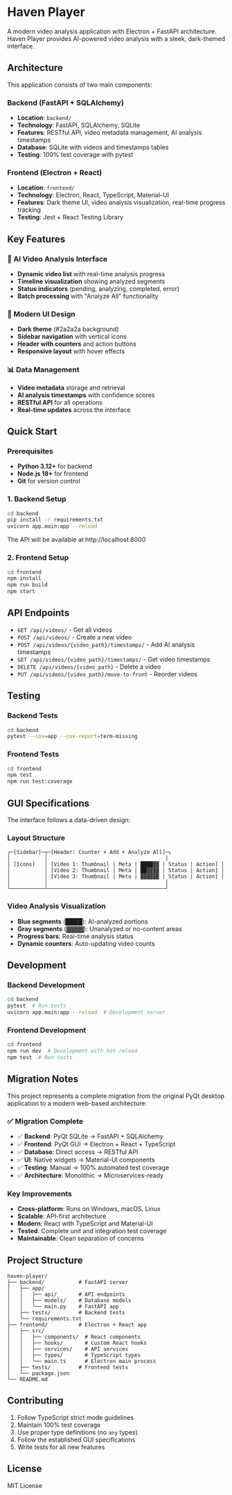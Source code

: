# Haven Player

A modern video analysis application with Electron + FastAPI architecture. Haven Player provides AI-powered video analysis with a sleek, dark-themed interface.

## Architecture

This application consists of two main components:

### Backend (FastAPI + SQLAlchemy)
- **Location**: `backend/`
- **Technology**: FastAPI, SQLAlchemy, SQLite
- **Features**: RESTful API, video metadata management, AI analysis timestamps
- **Database**: SQLite with videos and timestamps tables
- **Testing**: 100% test coverage with pytest

### Frontend (Electron + React)
- **Location**: `frontend/`
- **Technology**: Electron, React, TypeScript, Material-UI
- **Features**: Dark theme UI, video analysis visualization, real-time progress tracking
- **Testing**: Jest + React Testing Library

## Key Features

### 🎯 AI Video Analysis Interface
- **Dynamic video list** with real-time analysis progress
- **Timeline visualization** showing analyzed segments
- **Status indicators** (pending, analyzing, completed, error)
- **Batch processing** with "Analyze All" functionality

### 🎨 Modern UI Design
- **Dark theme** (#2a2a2a background)
- **Sidebar navigation** with vertical icons
- **Header with counters** and action buttons
- **Responsive layout** with hover effects

### 📊 Data Management
- **Video metadata** storage and retrieval
- **AI analysis timestamps** with confidence scores
- **RESTful API** for all operations
- **Real-time updates** across the interface

## Quick Start

### Prerequisites
- **Python 3.12+** for backend
- **Node.js 18+** for frontend
- **Git** for version control

### 1. Backend Setup
```bash
cd backend
pip install -r requirements.txt
uvicorn app.main:app --reload
```

The API will be available at http://localhost:8000

### 2. Frontend Setup
```bash
cd frontend
npm install
npm run build
npm start
```

## API Endpoints

- `GET /api/videos/` - Get all videos
- `POST /api/videos/` - Create a new video
- `POST /api/videos/{video_path}/timestamps/` - Add AI analysis timestamps
- `GET /api/videos/{video_path}/timestamps/` - Get video timestamps
- `DELETE /api/videos/{video_path}` - Delete a video
- `PUT /api/videos/{video_path}/move-to-front` - Reorder videos

## Testing

### Backend Tests
```bash
cd backend
pytest --cov=app --cov-report=term-missing
```

### Frontend Tests
```bash
cd frontend
npm test
npm run test:coverage
```

## GUI Specifications

The interface follows a data-driven design:

### Layout Structure
```
┌─[Sidebar]─┬─[Header: Counter + Add + Analyze All]─┐
│           │                                      │
│ [Icons]   │ [Video 1: Thumbnail | Meta | ████▓▓ | Status | Action] │
│           │ [Video 2: Thumbnail | Meta | ██▓▓▓▓ | Status | Action] │
│           │ [Video 3: Thumbnail | Meta | ▓▓▓▓▓▓ | Status | Action] │
│           │                                      │
└───────────┴──────────────────────────────────────┘
```

### Video Analysis Visualization
- **Blue segments** (████): AI-analyzed portions
- **Gray segments** (▓▓▓▓): Unanalyzed or no-content areas
- **Progress bars**: Real-time analysis status
- **Dynamic counters**: Auto-updating video counts

## Development

### Backend Development
```bash
cd backend
pytest  # Run tests
uvicorn app.main:app --reload  # Development server
```

### Frontend Development
```bash
cd frontend
npm run dev  # Development with hot reload
npm test  # Run tests
```

## Migration Notes

This project represents a complete migration from the original PyQt desktop application to a modern web-based architecture:

### ✅ Migration Complete
- ✅ **Backend**: PyQt SQLite → FastAPI + SQLAlchemy
- ✅ **Frontend**: PyQt GUI → Electron + React + TypeScript
- ✅ **Database**: Direct access → RESTful API
- ✅ **UI**: Native widgets → Material-UI components
- ✅ **Testing**: Manual → 100% automated test coverage
- ✅ **Architecture**: Monolithic → Microservices-ready

### Key Improvements
- **Cross-platform**: Runs on Windows, macOS, Linux
- **Scalable**: API-first architecture
- **Modern**: React with TypeScript and Material-UI
- **Tested**: Complete unit and integration test coverage
- **Maintainable**: Clean separation of concerns

## Project Structure

```
haven-player/
├── backend/           # FastAPI server
│   ├── app/
│   │   ├── api/       # API endpoints
│   │   ├── models/    # Database models
│   │   └── main.py    # FastAPI app
│   ├── tests/         # Backend tests
│   └── requirements.txt
├── frontend/          # Electron + React app
│   ├── src/
│   │   ├── components/  # React components
│   │   ├── hooks/       # Custom React hooks
│   │   ├── services/    # API services
│   │   ├── types/       # TypeScript types
│   │   └── main.ts      # Electron main process
│   ├── tests/         # Frontend tests
│   └── package.json
└── README.md
```

## Contributing

1. Follow TypeScript strict mode guidelines
2. Maintain 100% test coverage
3. Use proper type definitions (no `any` types)
4. Follow the established GUI specifications
5. Write tests for all new features

## License

MIT License 
